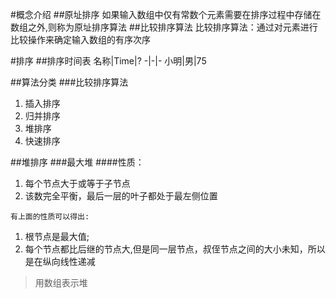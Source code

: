 #概念介绍
##原址排序
如果输入数组中仅有常数个元素需要在排序过程中存储在数组之外,则称为原址排序算法
##比较排序算法
比较排序算法：通过对元素进行比较操作来确定输入数组的有序次序



#排序
##排序时间表
名称|Time|?
-|-|-
小明|男|75


##算法分类
###比较排序算法
1. 插入排序
1. 归并排序
1. 堆排序
1. 快速排序



##堆排序
###最大堆
####性质：
1. 每个节点大于或等于子节点
1. 该数完全平衡，最后一层的叶子都处于最左侧位置

``有上面的性质可以得出:``
1. 根节点是最大值;
1. 每个节点都比后继的节点大,但是同一层节点，叔侄节点之间的大小未知，所以是在纵向线性递减


>用数组表示堆
